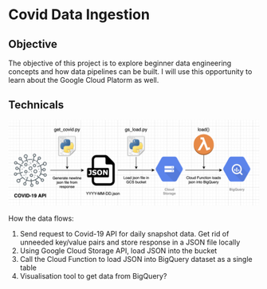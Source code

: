 # Covid Data Ingestion

## Objective

The objective of this project is to explore beginner data engineering concepts and how data pipelines can be built. I will use this opportunity to learn about the Google Cloud Platorm as well.

## Technicals

![pipeline_design](images/pipeline.png)

How the data flows:

<ol>
  <li>Send request to Covid-19 API for daily snapshot data. Get rid of unneeded key/value pairs and store response in a JSON file locally</li>
  <li>Using Google Cloud Storage API, load JSON into the bucket</li>
  <li>Call the Cloud Function to load JSON into BigQuery dataset as a single table</li>
  <li>Visualisation tool to get data from BigQuery?</li>
</ol>
